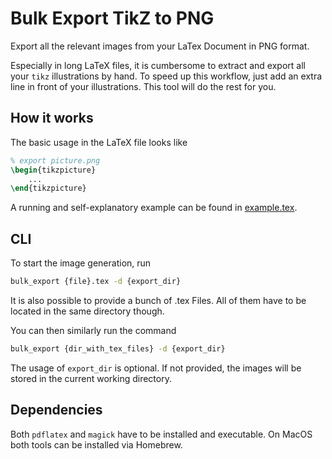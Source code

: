 # Bulk Export TikZ to PNG
Export all the relevant images from your LaTex Document in PNG format.

Especially in long LaTeX files, it is cumbersome to extract and export all your `tikz` illustrations by hand.
To speed up this workflow, just add an extra line in front of your illustrations. This tool will do the rest for you.

## How it works
The basic usage in the LaTeX file looks like
```tex
% export picture.png
\begin{tikzpicture}
    ...
\end{tikzpicture}
```

A running and self-explanatory example can be found in [example.tex](example.tex).

## CLI
To start the image generation, run
```zsh
bulk_export {file}.tex -d {export_dir}
```
It is also possible to provide a bunch of .tex Files. All of them have to be located in the same directory though.

You can then similarly run the command

```zsh
bulk_export {dir_with_tex_files} -d {export_dir}
```

The usage of `export_dir` is optional. If not provided, the images will be stored in the current working directory.

## Dependencies
Both `pdflatex` and `magick` have to be installed and executable. On MacOS both tools can be installed via Homebrew.
